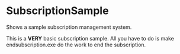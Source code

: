 # SubscriptionSample
Shows a sample subscription management system.  


This is a **VERY** basic subscription sample.  All you have to do is make endsubscription.exe do the work to end the subscription.  
